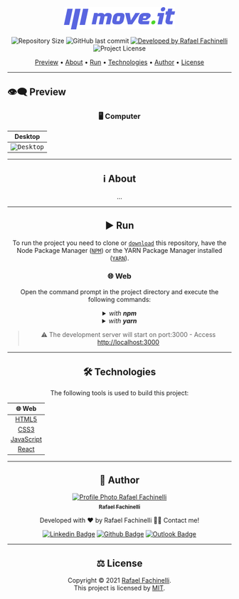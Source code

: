 <p align="center">
  <img alt="move.it" src=".github/banner.svg" width="250px"/>
</p>

<p align="center"> 
  <img alt="Repository Size" src="https://img.shields.io/github/repo-size/rafaelfachinelli/moveit?color=5965e0&style=for-the-badge">
  <img alt="GitHub last commit" src="https://img.shields.io/github/last-commit/rafaelfachinelli/moveit?color=5965e0&style=for-the-badge">
  <a href="https://github.com/USERNAME">
    <img alt="Developed by Rafael Fachinelli" src="https://img.shields.io/badge/Developer-Rafael_Fachinelli-%5965e0?color=5965e0&style=for-the-badge">
  </a>
  <img alt="Project License" src="https://img.shields.io/github/license/rafaelfachinelli/moveit?color=5965e0&style=for-the-badge"/>
</p>

<p align="center">
 <a href="#eye_speech_bubble-preview">Preview</a> •
 <a href="#information_source-about">About</a> •
 <a href="#arrow_forward-run">Run</a> •
 <a href="#hammer_and_wrench-technologies">Technologies</a> •
 <a href="#boy-author">Author</a> •
 <a href="#balance_scale-license">License</a>
</p>

---

## :eye_speech_bubble: **Preview**

<div align="center">

### :desktop_computer: Computer

|                                  Desktop                                   |
| :------------------------------------------------------------------------: |
| <kbd><img src=".github/previews/desktop_preview.gif" alt="Desktop"/></kbd> |

---

## :information_source: About

...

---

## :arrow_forward: **Run**

To run the project you need to clone or [`download`](https://github.com/rafaelfachinelli/nextjsquiz/archive/main.zip) this repository, have the Node Package Manager ([`NPM`](https://www.npmjs.com/get-npm)) or the YARN Package Manager installed ([`YARN`](https://yarnpkg.com/getting-started)).

### :globe_with_meridians: **Web**

Open the command prompt in the project directory and execute the following commands:

<details>
  <summary><i>with <b>npm</b></i></summary>
  
  ```bash
  # Install dependencies
  $ npm install

# Start development server

$ npm run dev

````

</details>

<details>
<summary><i>with <b>yarn</b></i></summary>

```bash
# Install dependencies
$ yarn

# Start development server
$ yarn dev

````

</details>

> ⚠️ The development server will start on port:3000 - Access <http://localhost:3000>

---

## :hammer_and_wrench: **Technologies**

The following tools is used to build this project:

<div align="center">

|                      :globe_with_meridians: Web                       |
| :-------------------------------------------------------------------: |
|   [HTML5](https://developer.mozilla.org/pt-BR/docs/Web/HTML/HTML5)    |
|                [CSS3](https://www.w3schools.com/css/)                 |
| [JavaScript](https://developer.mozilla.org/pt-BR/docs/Web/JavaScript) |
|                     [React](https://reactjs.org)                      |

</div>

---

## :boy: **Author**

<div align="center">

<a href="https://github.com/rafaelfachinelli">
 <img src="https://github.com/rafaelfachinelli.png" width="100px;" alt="Profile Photo Rafael Fachinelli"/>
 <br/>
 <sub><b>Rafael Fachinelli</b></sub>
</a>

Developed with ❤️ by Rafael Fachinelli 👋🏽 Contact me!

[![Linkedin Badge](https://img.shields.io/badge/-Rafael_Fachinelli-blue?style=flat-square&logo=Linkedin&logoColor=white)](https://www.linkedin.com/in/rafaelfachinelli)
[![Github Badge](https://img.shields.io/badge/-rafaelfachinelli-000?style=flat-square&logo=Github&logoColor=white)](https://github.com/rafaelfachinelli)
[![Outlook Badge](https://img.shields.io/badge/-rafael.fachinelli@fatec.sp.gov.br-0078d4?style=flat-square&logo=microsoft-outlook&logoColor=white)](mailto:rafael.fachinelli@fatec.sp.gov.br)

</div>

---

## :balance_scale: **License**

<div align="center">

Copyright © 2021 [Rafael Fachinelli](https://github.com/rafaelfachinelli).<br />
This project is licensed by [MIT](./LICENSE).

</div>
